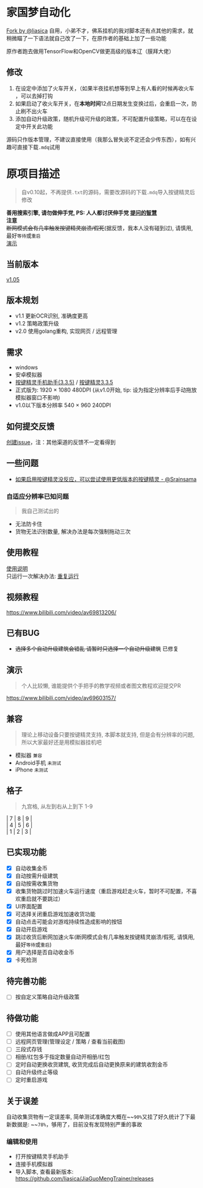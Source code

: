 

# 家国梦自动化
[Fork by @liasica](https://github.com/liasica/JiaGuoMengTrainer)
自用，小弟不才，佛系挂机的我对脚本还有点其他的需求，就稍微瞄了一下语法就自己改了一下，在原作者的基础上加了一些功能

原作者跑去做用TensorFlow和OpenCV做更高级的版本辽（膜拜大佬）

## 修改
1. 在设定中添加了火车开关，（如果半夜挂机想等到早上有人看的时候再收火车 ，可以去掉打钩
2. 如果启动了收火车开关，在**本地时间**12点日期发生变换过后，会重启一次，防止刷不出火车
3. 添加自动升级政策，随机升级可升级的政策，不可配置升级策略，可以在在设定中开关此功能

源码只作版本管理，不建议直接使用（我那么冒失说不定还会少传东西），如有兴趣可直接下载`.mdq`试用


# 原项目描述
> 自v0.10起，不再提供`.txt`的源码，需要改源码的下载`.mdq`导入按键精灵后修改

**善用搜索引擎, 请勿做伸手党, PS: 人人都讨厌伸手党 [提问的智慧](https://github.com/ryanhanwu/How-To-Ask-Questions-The-Smart-Way/blob/master/README-zh_CN.md)**  
**注意**  
~~断网模式会有几率触发按键精灵崩溃/假死~~(据反馈，我本人没有碰到过), 请慎用, 最好`等待`或`重启`  
[演示](https://www.bilibili.com/video/av69603157)

## 当前版本
[v1.05](https://github.com/liasica/JiaGuoMengTrainer/releases/tag/1.05-fix)

## 版本规划
- v1.1 更新OCR识别, 准确度更高
- v1.2 策略政策升级
- v2.0 使用golang重构, 实现网页 / 远程管理

## 需求
- windows
- 安卓模拟器
- [按键精灵手机助手(3.3.5)](http://www.mobileanjian.com/) / [按键精灵3.3.5](http://www.mobileanjian.com/)
- 正式版为: 1920 × 1080 480DPI (从v1.0开始, tip: 设为指定分辨率后手动拖放模拟器窗口不影响)
- v1.0以下版本分辨率 540 × 960 240DPI

## 如何提交反馈
[创建issue](https://github.com/liasica/JiaGuoMengTrainer/issues/new)，注：其他渠道的反馈不一定看得到

## 一些问题
- [如果启用按键精灵没反应，可以尝试使用更低版本的按键精灵 - @Srainsama](https://github.com/liasica/JiaGuoMengTrainer/issues/10)

### 自适应分辨率已知问题
> 我自己测试出的

- 无法防卡住
- 货物无法识别数量, 解决办法是每次强制拖动三次

## 使用教程
[使用说明](https://github.com/liasica/JiaGuoMengTrainer/wiki)  
只运行一次解决办法: [重复运行](https://github.com/liasica/JiaGuoMengTrainer/wiki/4.%E8%87%AA%E5%8A%A8%E5%8C%96%E8%AE%BE%E5%AE%9A#%E9%87%8D%E5%A4%8D%E8%BF%90%E8%A1%8C)

## 视频教程
https://www.bilibili.com/video/av69813206/

## 已有BUG
- ~~选择多个自动升级建筑会错乱 请暂时只选择一个自动升级建筑~~ 已修复

## 演示
> 个人比较懒, 谁能提供个手把手的教学视频或者图文教程欢迎提交PR  

https://www.bilibili.com/video/av69603157/

## 兼容
> 理论上移动设备只要按键精灵支持, 本脚本就支持, 但是会有分辨率的问题, 所以大家最好还是用模拟器挂机吧

- 模拟器 `兼容`
- Android手机 `未测试`
- iPhone `未测试`

## 格子

> 九宫格, 从左到右从上到下 1-9

| 7 | 8 | 9 |  
| 4 | 5 | 6 |  
| 1 | 2 | 3 |  

## 已实现功能
- [x] 自动收集金币
- [x] 自动按需升级建筑
- [x] 自动按需收集货物
- [x] 收集货物跳过时加速火车运行速度（重启游戏赶走火车，暂时不可配置，不喜欢重启就不要跳过）
- [x] UI界面配置
- [x] 可选择关闭重启游戏加速收货功能
- [x] 自动点击可能会对游戏持续性造成影响的按钮
- [x] 自动开启游戏
- [x] 跳过收货后断网加速火车(断网模式会有几率触发按键精灵崩溃/假死, 请慎用, 最好`等待`或`重启`)
- [x] 用户选择是否自动收金币
- [x] 卡死检测

## 待完善功能
- [ ] 按自定义策略自动升级政策

## 待做功能
- [ ] 使用其他语言做成APP且可配置
- [ ] 远程网页管理(管理设定 / 策略 / 查看当前截图)
- [ ] 三段式存钱
- [ ] 相册/红包多于指定数量自动开相册/红包
- [ ] 定时自动更换收货建筑, 收货完成后自动更换原来的建筑收割金币
- [ ] 自动升级终止等级
- [ ] 定时重启游戏

## 关于误差
自动收集货物有一定误差率, 简单测试准确度大概在~~`90%`又挂了好久统计了下最新数据是: ~~`78%`，够用了，目前没有发现特别严重的事故

### 编辑和使用
- 打开按键精灵手机助手
- 连接手机模拟器
- 导入脚本, 查看最新版本: https://github.com/liasica/JiaGuoMengTrainer/releases
